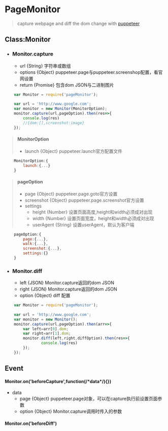 # PageMonitor
> capture webpage and diff the dom change with [puppeteer](https://zhaoqize.github.io/puppeteer-api-zh_CN/)

## Class:Monitor 

* ### Monitor.capture
    - url {String} 字符串或数组
    - options {Object} puppeteer.page与puppeteer.screenshop配置，看官网设置  
    - return {Promise}  包含dom JSON与二进制图片

```javascript
    var Monitor = require('pageMonitor');
    
    var url = 'http://www.google.com';
    var monitor = new Monitor(MonitorOption);
    monitor.capture(url,pageOption).then(res=>{
        console.log(res)
        //{dom:[],screenshot:image}
    });

```
> #### MonitorOption  
> - launch {Object} puppeteer.launch官方配置文件
```javascript
    MonitorOption:{
        launch:{...}
    }
```

> #### pageOption  
>   - page {Object} puppeteer.page.goto官方设置
>   - screenshot {Object} puppeteer.page.screenshot官方设置
>   - settings 
>       + height {Number} 设置页面高度,height和width必须成对出现
>       + width {Number} 设置页面宽度，height和width必须成对出现 
>       + userAgent {String} 设置userAgent，默认为客户端
```javascript
    pageOption:{
        page:{...},
        walk:{...},
        screenshot:{...},
        settings:{}
    }   
```
* ### Monitor.diff 
    - left {JSON} Monitor.capture返回的dom JSON
    - right {JSON} Monitor.capture返回的dom JSON
    - option {Object} diff 配置

```javascript
    var Monitor = require('pageMonitor');
    
    var url = 'http://www.google.com';
    var monitor = new Monitor();
    monitor.capture(url,pageOption).then(arr=>{
        var left=arr[0].dom;
        var right=arr[1].dom;
        monitor.diff(left,right,diffOption).then(res=>{
                console.log(res)
        });
    });
```

## Event
#### Monitor.on('beforeCapture',function(/\*data\*/){})
* data
    - page {Object} puppeteer.page对象，可以在capture执行前设置页面参数
    - option {Object} Monitor.capture调用时传入的参数
#### Monitor.on('beforeDiff')
  
